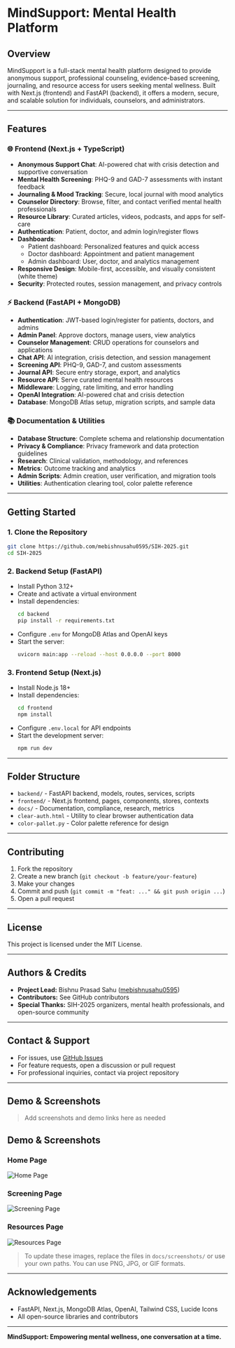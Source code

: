 # MindSupport: Mental Health Platform

## Overview
MindSupport is a full-stack mental health platform designed to provide anonymous support, professional counseling, evidence-based screening, journaling, and resource access for users seeking mental wellness. Built with Next.js (frontend) and FastAPI (backend), it offers a modern, secure, and scalable solution for individuals, counselors, and administrators.

---

## Features

### 🌐 **Frontend (Next.js + TypeScript)**
- **Anonymous Support Chat**: AI-powered chat with crisis detection and supportive conversation
- **Mental Health Screening**: PHQ-9 and GAD-7 assessments with instant feedback
- **Journaling & Mood Tracking**: Secure, local journal with mood analytics
- **Counselor Directory**: Browse, filter, and contact verified mental health professionals
- **Resource Library**: Curated articles, videos, podcasts, and apps for self-care
- **Authentication**: Patient, doctor, and admin login/register flows
- **Dashboards**:
  - Patient dashboard: Personalized features and quick access
  - Doctor dashboard: Appointment and patient management
  - Admin dashboard: User, doctor, and analytics management
- **Responsive Design**: Mobile-first, accessible, and visually consistent (white theme)
- **Security**: Protected routes, session management, and privacy controls

### ⚡ **Backend (FastAPI + MongoDB)**
- **Authentication**: JWT-based login/register for patients, doctors, and admins
- **Admin Panel**: Approve doctors, manage users, view analytics
- **Counselor Management**: CRUD operations for counselors and applications
- **Chat API**: AI integration, crisis detection, and session management
- **Screening API**: PHQ-9, GAD-7, and custom assessments
- **Journal API**: Secure entry storage, export, and analytics
- **Resource API**: Serve curated mental health resources
- **Middleware**: Logging, rate limiting, and error handling
- **OpenAI Integration**: AI-powered chat and crisis detection
- **Database**: MongoDB Atlas setup, migration scripts, and sample data

### 📚 **Documentation & Utilities**
- **Database Structure**: Complete schema and relationship documentation
- **Privacy & Compliance**: Privacy framework and data protection guidelines
- **Research**: Clinical validation, methodology, and references
- **Metrics**: Outcome tracking and analytics
- **Admin Scripts**: Admin creation, user verification, and migration tools
- **Utilities**: Authentication clearing tool, color palette reference

---

## Getting Started

### 1. **Clone the Repository**
```bash
git clone https://github.com/mebishnusahu0595/SIH-2025.git
cd SIH-2025
```

### 2. **Backend Setup (FastAPI)**
- Install Python 3.12+
- Create and activate a virtual environment
- Install dependencies:
  ```bash
  cd backend
  pip install -r requirements.txt
  ```
- Configure `.env` for MongoDB Atlas and OpenAI keys
- Start the server:
  ```bash
  uvicorn main:app --reload --host 0.0.0.0 --port 8000
  ```

### 3. **Frontend Setup (Next.js)**
- Install Node.js 18+
- Install dependencies:
  ```bash
  cd frontend
  npm install
  ```
- Configure `.env.local` for API endpoints
- Start the development server:
  ```bash
  npm run dev
  ```

---

## Folder Structure

- `backend/` - FastAPI backend, models, routes, services, scripts
- `frontend/` - Next.js frontend, pages, components, stores, contexts
- `docs/` - Documentation, compliance, research, metrics
- `clear-auth.html` - Utility to clear browser authentication data
- `color-pallet.py` - Color palette reference for design

---

## Contributing

1. Fork the repository
2. Create a new branch (`git checkout -b feature/your-feature`)
3. Make your changes
4. Commit and push (`git commit -m "feat: ..." && git push origin ...`)
5. Open a pull request

---

## License
This project is licensed under the MIT License.

---

## Authors & Credits
- **Project Lead:** Bishnu Prasad Sahu ([mebishnusahu0595](https://github.com/mebishnusahu0595))
- **Contributors:** See GitHub contributors
- **Special Thanks:** SIH-2025 organizers, mental health professionals, and open-source community

---

## Contact & Support
- For issues, use [GitHub Issues](https://github.com/mebishnusahu0595/SIH-2025/issues)
- For feature requests, open a discussion or pull request
- For professional inquiries, contact via project repository

---

## Demo & Screenshots
> Add screenshots and demo links here as needed
## Demo & Screenshots

### Home Page
![Home Page](docs/screenshots/homepage.png)

### Screening Page
![Screening Page](docs/screenshots/screening.png)

### Resources Page
![Resources Page](docs/screenshots/resources.png)

> To update these images, replace the files in `docs/screenshots/` or use your own paths. You can use PNG, JPG, or GIF formats.

---

## Acknowledgements
- FastAPI, Next.js, MongoDB Atlas, OpenAI, Tailwind CSS, Lucide Icons
- All open-source libraries and contributors

---

**MindSupport: Empowering mental wellness, one conversation at a time.**
